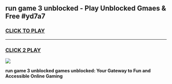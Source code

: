 
## run game 3 unblocked - Play Unblocked Gmaes & Free #yd7a7
<h3>
<a href="https://news.freeplayer.one?title=run_game_3_unblocked&ref=03M">CLICK TO PLAY</a></h3>
<hr>

<h3>
<a href="https://news.freeplayer.one?title=run_game_3_unblocked&ref=03M">CLICK 2 PLAY</a>
  
</h3>

<a href="https://news.freeplayer.one?title=run_game_3_unblocked&ref=03M"><img src="https://clearcache.store/games.png"></a>


**run game 3 unblocked games unblocked: Your Gateway to Fun and Accessible Online Gaming**
